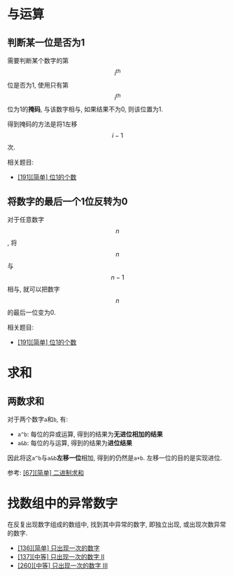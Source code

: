 # 与运算

## 判断某一位是否为1

需要判断某个数字的第$$i^{th}$$位是否为1, 使用只有第$$i^{th}$$位为1的**掩码**, 与该数字相与, 如果结果不为0, 则该位置为1.

得到掩码的方法是将1左移$$i-1$$次.

相关题目:

- [[191][简单] 位1的个数](/Algorithm/位运算/191-位1的个数.md)

## 将数字的最后一个1位反转为0

对于任意数字$$n$$, 将$$n$$与$$n-1$$相与, 就可以把数字$$n$$的最后一位变为0.

相关题目:

- [[191][简单] 位1的个数](/Algorithm/位运算/191-位1的个数.md)

# 求和

## 两数求和

对于两个数字`a`和`b`, 有:

- `a^b`: 每位的异或运算, 得到的结果为**无进位相加的结果**
- `a&b`: 每位的与运算, 得到的结果为**进位结果**

因此将这`a^b`与`a&b`**左移一位**相加, 得到的仍然是`a+b`. 左移一位的目的是实现进位.

参考: [[67][简单] 二进制求和](/Algorithm/字符串/67-二进制求和.md)

# 找数组中的异常数字

在反复出现数字组成的数组中, 找到其中异常的数字, 即独立出现, 或出现次数异常的数字.

- [[136][简单] 只出现一次的数字](/Algorithm/位运算/136-只出现一次的数字.md)
- [[137][中等] 只出现一次的数字 II](/Algorithm/位运算/137-只出现一次的数字-II.md)
- [[260][中等] 只出现一次的数字 III](/Algorithm/位运算/260-只出现一次的数字-III.md)
